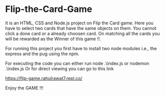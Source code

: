 # Flip-the-Card-Game
It is an HTML, CSS and Node.js project on Flip the Card game. Here you have to select two cards that have the same objects on them. You cannot click a done card or a already choosen card. On matching all the cards you will be rewarded as the Winner of this game !!.

For running this project you first have to install two node modules i.e., the express and the pug using the npm.

For executing the code you can either run node .\index.js or nodemon .\index.js
Or for direct viewing you can go to this link

https://flip-game.rahulrawat7.repl.co/

Enjoy the GAME !!!
